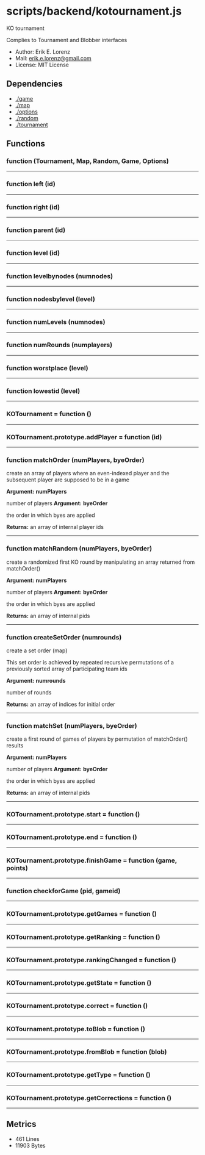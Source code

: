 # scripts/backend/kotournament.js


KO tournament

Complies to Tournament and Blobber interfaces

* Author: Erik E. Lorenz 
* Mail: <erik.e.lorenz@gmail.com>
* License: MIT License


## Dependencies

* <a href="./game.html">./game</a>
* <a href="./map.html">./map</a>
* <a href="./options.html">./options</a>
* <a href="./random.html">./random</a>
* <a href="./tournament.html">./tournament</a>

## Functions

###     function (Tournament, Map, Random, Game, Options)

---

###       function left (id)

---

###       function right (id)

---

###       function parent (id)

---

###       function level (id)

---

###       function levelbynodes (numnodes)

---

###       function nodesbylevel (level)

---

###       function numLevels (numnodes)

---

###       function numRounds (numplayers)

---

###       function worstplace (level)

---

###       function lowestid (level)

---

###       KOTournament = function ()

---

###       KOTournament.prototype.addPlayer = function (id)

---

###       function matchOrder (numPlayers, byeOrder)
create an array of players where an even-indexed player and the
subsequent player are supposed to be in a game

**Argument:** **numPlayers**

number of players
**Argument:** **byeOrder**

the order in which byes are applied


**Returns:** an array of internal player ids

---


###       function matchRandom (numPlayers, byeOrder)
create a randomized first KO round by manipulating an array returned
from matchOrder()

**Argument:** **numPlayers**

number of players
**Argument:** **byeOrder**

the order in which byes are applied

**Returns:** an array of internal pids

---


###       function createSetOrder (numrounds)
create a set order (map)

This set order is achieved by repeated recursive permutations of a
previously sorted array of participating team ids

**Argument:** **numrounds**

number of rounds


**Returns:** an array of indices for initial order

---


###       function matchSet (numPlayers, byeOrder)
create a first round of games of players by permutation of matchOrder()
results

**Argument:** **numPlayers**

number of players
**Argument:** **byeOrder**

the order in which byes are applied


**Returns:** an array of internal pids

---


###       KOTournament.prototype.start = function ()

---

###       KOTournament.prototype.end = function ()

---

###       KOTournament.prototype.finishGame = function (game, points)

---

###       function checkforGame (pid, gameid)

---

###       KOTournament.prototype.getGames = function ()

---

###       KOTournament.prototype.getRanking = function ()

---

###       KOTournament.prototype.rankingChanged = function ()

---

###       KOTournament.prototype.getState = function ()

---

###       KOTournament.prototype.correct = function ()

---

###       KOTournament.prototype.toBlob = function ()

---

###       KOTournament.prototype.fromBlob = function (blob)

---

###       KOTournament.prototype.getType = function ()

---

###       KOTournament.prototype.getCorrections = function ()

---

## Metrics

* 461 Lines
* 11903 Bytes

